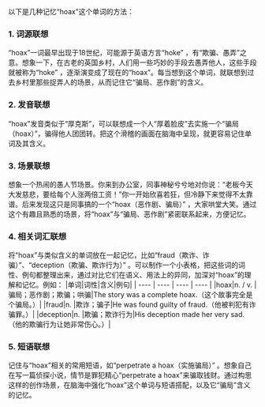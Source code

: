 以下是几种记忆“hoax”这个单词的方法：

### 1. 词源联想
“hoax”一词最早出现于18世纪，可能源于英语方言“hoke” ，有“欺骗、愚弄”之意。想象一下，在古老的英国乡村，人们用一些巧妙的手段去愚弄他人，这些手段就被称为“hoke” ，逐渐演变成了现在的“hoax”。每当想到这个单词，就联想到过去乡村里那些捉弄人的场景，从而记住它“骗局、恶作剧”的含义。

### 2. 发音联想
“hoax”发音类似于“厚克斯”，可以联想成一个人“厚着脸皮”去实施一个“骗局（hoax）”，骗得他人团团转。把这个滑稽的画面在脑海中呈现，就更容易记住单词及其含义。

### 3. 场景联想
想象一个热闹的愚人节场景。你来到办公室，同事神秘兮兮地对你说：“老板今天大发慈悲，要给每个人涨两倍工资！”你一开始欣喜若狂，但冷静下来觉得不太靠谱。后来发现这只是同事搞的一个“hoax（恶作剧、骗局）” ，大家哄堂大笑。通过这个有趣且熟悉的场景，将“hoax”与“骗局、恶作剧”紧密联系起来，方便记忆。

### 4. 相关词汇联想
将“hoax”与类似含义的单词放在一起记忆，比如“fraud（欺诈、诈骗）”、“deception（欺骗、欺诈行为）” 。可以制作一个小表格，把这些词的词性、例句都整理出来，通过对比它们在语义、用法上的异同，加深对“hoax”的理解和记忆。例如：
|单词|词性|含义|例句|
| ---- | ---- | ---- | ---- |
|hoax|n. / v. |骗局；恶作剧；欺骗；哄骗|The story was a complete hoax.（这个故事完全是个骗局。）|
|fraud|n. |欺诈；骗子|He was found guilty of fraud.（他被判犯有诈骗罪。）|
|deception|n. |欺骗；欺诈行为|His deception made her very sad.（他的欺骗行为让她非常伤心。）|

### 5. 短语联想
记住与“hoax”相关的常用短语，如“perpetrate a hoax（实施骗局）” 。想象自己在写一篇侦探小说，情节是罪犯精心“perpetrate a hoax”来骗取钱财。通过构思这样的创作场景，在脑海中强化“hoax”这个单词与短语搭配，以及它“骗局”含义的记忆。 